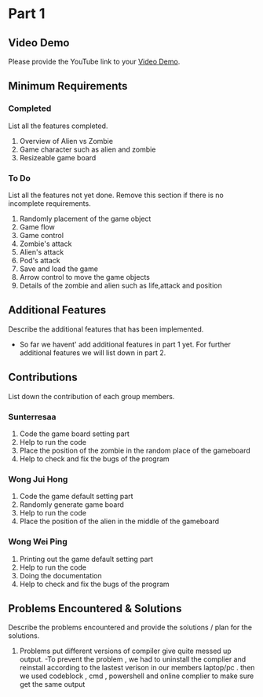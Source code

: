 # Part 1

## Video Demo

Please provide the YouTube link to your [Video Demo](https://www.youtube.com/watch?v=OcHPCg7sBc8).

## Minimum Requirements

### Completed

List all the features completed.

1. Overview of Alien vs Zombie 
2. Game character such as alien and zombie
3. Resizeable game board


### To Do

List all the features not yet done. Remove this section if there is no incomplete requirements.

1. Randomly placement of the game object
2. Game flow
3. Game control
4. Zombie's attack
5. Alien's attack 
6. Pod's attack
7. Save and load the game
8. Arrow control to move the game objects
9. Details of the zombie and alien such as life,attack and position


## Additional Features

Describe the additional features that has been implemented.
- So far we havent' add additional features in part 1 yet. For further additional features we will list down in part 2.

## Contributions

List down the contribution of each group members.

### Sunterresaa

1. Code the game board setting part
2. Help to run the code 
3. Place the position of the zombie in the random place of the gameboard
4. Help to check and fix the bugs of the program

### Wong Jui Hong

1. Code the game default setting part
2. Randomly generate game board
3. Help to run the code
4. Place the position of the alien in the middle of the gameboard

### Wong Wei Ping

1. Printing out the game default setting part
2. Help to run the code 
3. Doing the documentation 
4. Help to check and fix the bugs of the program


## Problems Encountered & Solutions

Describe the problems encountered and provide the solutions / plan for the solutions.

1. Problems put different versions of compiler give quite messed up output. 
-To prevent the problem , we had to uninstall the complier and reinstall according to the lastest verison in our members laptop/pc . then we used codeblock , cmd ,  powershell and online complier to make sure get the same output
